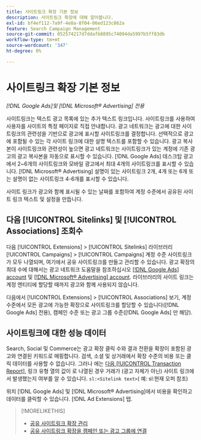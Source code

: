 ```yaml
---
title: 사이트링크 확장 기본 정보
description: 사이트링크 확장에 대해 알아봅니다.
exl-id: bf4ef112-7a9f-4e8a-8f04-06ed123c862a
feature: Search Campaign Management
source-git-commit: 052574217d7ddafb8895c74094da5997b5ff83db
workflow-type: tm+mt
source-wordcount: '347'
ht-degree: 0%

---
```


# 사이트링크 확장 기본 정보

*[!DNL Google Ads]및 [!DNL Microsoft® Advertising] 전용*

사이트링크는 텍스트 광고 목록에 있는 추가 텍스트 링크입니다. 사이트링크를 사용하여 사용자를 사이트의 특정 페이지로 직접 안내합니다. 광고 네트워크는 광고에 대한 사이트링크의 관련성을 기반으로 광고에 표시할 사이트링크를 결정합니다. 선택적으로 광고에 포함될 수 있는 각 사이트 링크에 대한 설명 텍스트를 포함할 수 있습니다. 광고 복사본이 사이트링크와 관련성이 높으면 광고 네트워크는 사이트링크가 있는 계정에 기존 광고의 광고 복사본을 자동으로 표시할 수 있습니다. [!DNL Google Ads] 데스크탑 광고에서 2~6개의 사이트링크와 모바일 광고에서 최대 4개의 사이트링크를 표시할 수 있습니다. [!DNL Microsoft® Advertising] 설명이 있는 사이트링크 2개, 4개 또는 6개 또는 설명이 없는 사이트링크 4-6개를 표시할 수 있습니다.

사이트 링크가 광고와 함께 표시될 수 있는 날짜를 포함하여 계정 수준에서 공유된 사이트 링크 텍스트 및 설정을 만듭니다.

## 다음 [!UICONTROL Sitelinks] 및 [!UICONTROL Associations] 조회수

다음 [!UICONTROL Extensions] > [!UICONTROL Sitelinks] 라이브러리 [!UICONTROL Campaigns] > [!UICONTROL Campaigns] 계정 수준 사이트링크가 모두 나열되며, 여기에서 공유 사이트링크를 만들고 관리할 수 있습니다. 광고 확장의 최대 수에 대해서는 광고 네트워크 도움말을 참조하십시오 [[!DNL Google Ads] account](https://support.google.com/google-ads/answer/6372658) 및 [[!DNL Microsoft® Advertising] account](https://help.ads.microsoft.com/#apex/3/en/52001). 라이브러리의 사이트 링크는 계정 엔티티에 할당할 때까지 광고와 함께 사용되지 않습니다.

다음에서 [!UICONTROL Extensions] > [!UICONTROL Associations] 보기, 계정 수준에서 모든 광고에 가능한 확장으로 사이트링크를 할당할 수 있습니다([!DNL Google Ads] 전용), 캠페인 수준 또는 광고 그룹 수준([!DNL Google Ads] 만 해당).

## 사이트링크에 대한 성능 데이터

Search, Social 및 Commerce는 광고 확장 클릭 수와 결과 전환을 확장이 포함된 광고와 연결된 키워드로 매핑합니다. 검색, 소셜 및 상거래에서 확장 수준의 비용 또는 클릭 데이터를 사용할 수 없습니다. 그러나 에는 [다음 [!UICONTROL Transaction Report]](/help/search-social-commerce/reports/management/basic-advanced/transaction-report.md), 링크 유형 열의 값이 로 나열된 경우 거래가 (광고 자체가 아닌) 사이트 링크에서 발생했는지 여부를 알 수 있습니다. `sl:<Sitelink text>`( 예: sl:현재 오퍼 참조)

위치 [!DNL Google Ads] 및 [!DNL Microsoft® Advertising]에서 비용을 확인하고 데이터를 클릭할 수 있습니다. [!DNL Ad Extensions] 탭.

>[!MORELIKETHIS]
>
>* [공유 사이트링크 확장 관리](sitelink-extension-manage.md)
>* [공유 사이트링크 확장을 캠페인 또는 광고 그룹에 연결](sitelink-extension-associate.md)
